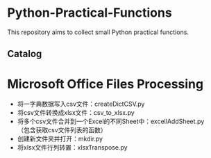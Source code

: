 Python-Practical-Functions
======
This repository aims to collect small Python practical functions.

Catalog
------
# Microsoft Office Files Processing
* 将一字典数据写入csv文件：createDictCSV.py  
* 将csv文件转换成xlsx文件：csv_to_xlsx.py  
* 将多个csv文件合并到一个Excel的不同Sheet中：excellAddSheet.py
<br>（包含获取csv文件列表的函数）
* 创建新文件夹并打开：mkdir.py  
* 将xlsx文件行列转置：xlsxTranspose.py  
